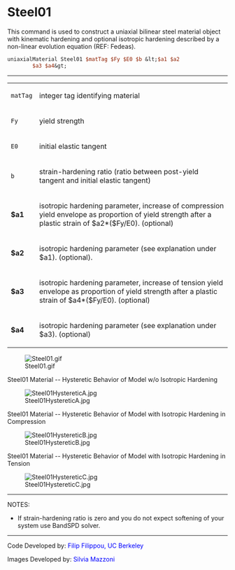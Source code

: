  # Steel01

<p>This command is used to construct a uniaxial bilinear steel material
object with kinematic hardening and optional isotropic hardening
described by a non-linear evolution equation (REF: Fedeas).</p>

```tcl
uniaxialMaterial Steel01 $matTag $Fy $E0 $b &lt;$a1 $a2
        $a3 $a4&gt;
```
<hr />
<table>
<tbody>
<tr class="odd">
<td><code class="parameter-table-variable">matTag</code></td>
<td><p>integer tag identifying material</p></td>
</tr>
<tr class="even">
<td><code class="parameter-table-variable">Fy</code></td>
<td><p>yield strength</p></td>
</tr>
<tr class="odd">
<td><code class="parameter-table-variable">E0</code></td>
<td><p>initial elastic tangent</p></td>
</tr>
<tr class="even">
<td><code class="parameter-table-variable">b</code></td>
<td><p>strain-hardening ratio (ratio between post-yield tangent and
initial elastic tangent)</p></td>
</tr>
<tr class="odd">
<td><p><strong>$a1</strong></p></td>
<td><p>isotropic hardening parameter, increase of compression yield
envelope as proportion of yield strength after a plastic strain of
$a2*($Fy/E0). (optional)</p></td>
</tr>
<tr class="even">
<td><p><strong>$a2</strong></p></td>
<td><p>isotropic hardening parameter (see explanation under $a1).
(optional).</p></td>
</tr>
<tr class="odd">
<td><p><strong>$a3</strong></p></td>
<td><p>isotropic hardening parameter, increase of tension yield envelope
as proportion of yield strength after a plastic strain of $a4*($Fy/E0).
(optional)</p></td>
</tr>
<tr class="even">
<td><p><strong>$a4</strong></p></td>
<td><p>isotropic hardening parameter (see explanation under $a3).
(optional)</p></td>
</tr>
</tbody>
</table>
<figure>
<img src="Steel01.gif" title="Steel01.gif" alt="Steel01.gif" />
<figcaption aria-hidden="true">Steel01.gif</figcaption>
</figure>
<p>Steel01 Material -- Hysteretic Behavior of Model w/o Isotropic
Hardening</p>
<figure>
<img src="/OpenSeesRT/contrib/static/Steel01HystereticA.jpg" title="Steel01HystereticA.jpg"
alt="Steel01HystereticA.jpg" />
<figcaption aria-hidden="true">Steel01HystereticA.jpg</figcaption>
</figure>
<p>Steel01 Material -- Hysteretic Behavior of Model with Isotropic
Hardening in Compression</p>
<figure>
<img src="/OpenSeesRT/contrib/static/Steel01HystereticB.jpg" title="Steel01HystereticB.jpg"
alt="Steel01HystereticB.jpg" />
<figcaption aria-hidden="true">Steel01HystereticB.jpg</figcaption>
</figure>
<p>Steel01 Material -- Hysteretic Behavior of Model with Isotropic
Hardening in Tension</p>
<figure>
<img src="/OpenSeesRT/contrib/static/Steel01HystereticC.jpg" title="Steel01HystereticC.jpg"
alt="Steel01HystereticC.jpg" />
<figcaption aria-hidden="true">Steel01HystereticC.jpg</figcaption>
</figure>
<hr />
<p>NOTES:</p>
<ul>
<li>If strain-hardening ratio is zero and you do not expect softening of
your system use BandSPD solver.</li>
</ul>
<hr />
<p>Code Developed by: <span style="color:blue"> Filip Filippou, UC
Berkeley </span></p>
<p>Images Developed by: <span style="color:blue"> Silvia Mazzoni
</span></p>
